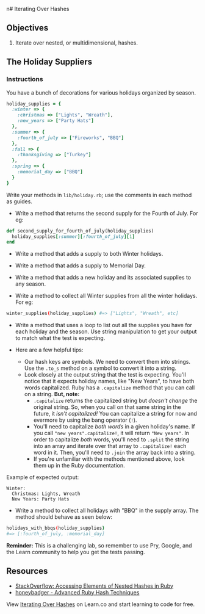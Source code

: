  n# Iterating Over Hashes

## Objectives

1. Iterate over nested, or multidimensional, hashes.


## The Holiday Suppliers

### Instructions

You have a bunch of decorations for various holidays organized by season.

```ruby
holiday_supplies = {
  :winter => {
    :christmas => ["Lights", "Wreath"],
    :new_years => ["Party Hats"]
  },
  :summer => {
    :fourth_of_july => ["Fireworks", "BBQ"]
  },
  :fall => {
    :thanksgiving => ["Turkey"]
  },
  :spring => {
    :memorial_day => ["BBQ"]
  }
}
```

Write your methods in `lib/holiday.rb`; use the comments in each method as guides.

* Write a method that returns the second supply for the Fourth of July. For eg:

```ruby
def second_supply_for_fourth_of_july(holiday_supplies)
  holiday_supplies[:summer][:fourth_of_july][1]
end
```

* Write a method that adds a supply to both Winter holidays.

* Write a method that adds a supply to Memorial Day.

* Write a method that adds a new holiday and its associated supplies to any season.

* Write a method to collect all Winter supplies from all the winter holidays. For eg:

```bash
winter_supplies(holiday_supplies) #=> ["Lights", "Wreath", etc]
```

* Write a method that uses a loop to list out all the supplies you have for each holiday and the season. Use string manipulation to get your output to match what the test is expecting.

* Here are a few helpful tips:
  * Our hash keys are symbols. We need to convert them into strings. Use the `.to_s` method on a symbol to convert it into a string.
  * Look closely at the output string that the test is expecting. You'll notice that it expects holiday names, like "New Years", to have both words capitalized. Ruby has a `.capitalize` method that you can call on a string. **But, note:**
    * `.capitalize` returns the capitalized string but *doesn't change* the original string. So, when you call on that same string in the future, it *isn't capitalized!* You can capitalize a string for now and evermore by using the bang operator (`!`).
    * You'll need to capitalize *both words* in a given holiday's name. If you call `"new years".capitalize!`, it will return `"New years"`. In order to capitalize *both* words, you'll need to `.split` the string into an array and iterate over that array to `.capitalize!` each word in it. Then, you'll need to `.join` the array back into a string.
    * If you're unfamiliar with the methods mentioned above, look them up in the Ruby documentation.

Example of expected output:

```
Winter:
  Christmas: Lights, Wreath
  New Years: Party Hats
```

* Write a method to collect all holidays with "BBQ" in the supply array. The method should behave as seen below:

```bash
holidays_with_bbqs(holiday_supplies)
#=> [:fourth_of_july, :memorial_day]
```

**Reminder:** This is a challenging lab, so remember to use Pry, Google, and the Learn community to help you get the tests passing.

## Resources

- [StackOverflow: Accessing Elements of Nested Hashes in Ruby](http://stackoverflow.com/questions/5544858/accessing-elements-of-nested-hashes-in-ruby)
- [honeybadger - Advanced Ruby Hash Techniques](http://blog.honeybadger.io/advanced-ruby-hash-techniques/)


<p data-visibility='hidden'>View <a href='https://learn.co/lessons/apples-and-holidays' title='Iterating Over Hashes'>Iterating Over Hashes</a> on Learn.co and start learning to code for free.</p>
